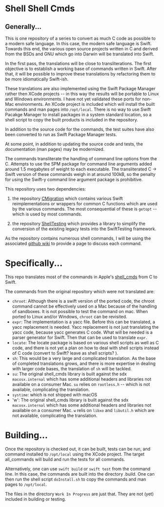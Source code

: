 
# Shell Shell Cmds

## Generally...
This is one repository of a series to convert as much C code as possible to a modern safe language.  In this case, the modern safe language is Swift.
Towards this end, the various open source projects written in C and derived from the BSDs and GNU which go into Darwin will be translated into Swift.

In the first pass, the translations will be close to transliterations.  The first objective is to establish a working base of commands written in Swift.  After that, it will
be possible to improve these translations by refactoring them to be more idiomatically Swift-ish.

These translations are also implemented using the Swift Package Manager rather then XCode projects -- in this way the results will be portable to Linux and Windows environments.
I have not yet validated these ports for non-Mac environments.
An XCode project is included which will install the built commands and man pages into `/opt/local`.  There is no way to use Swift Pacakge Manager to install packages in a system standard location, so a shell script to copy the built products is included in the repository.

In addition to the source code for the commands, the test suites have also been converted to run as Swift Package Manager tests.

At some point, in addition to updating the source code and tests, the documentation (man pages) may be modernized.

The commands transliterate the handling of command line options from the C.  Attempts to use the SPM package for command line arguments added around 1.5 megabytes of weight to each executable.
The transliterated C -> Swift version of these commands weigh in at around 100kB, so the penalty for using the Swift-y command line argument package is prohibitive.

This repository uses two dependencies:

  1) the repository [CMigration](https://github.com/r0ml/CMigration.git) which contains various Swift reimplementations or wrappers for common
  C functions which are used by the various commands.  The most consequential of these is `getopt` -- which is used by most commands.
  
  2) the repository [ShellTesting](https://github.com/r0ml/ShellTesting.git) which provides a library to simplify the conversion of the existing
  legacy tests into the SwiftTesting framework.
  
As the repository contains numerous shell commands, I will be using the associated [github wiki](https://github.com/r0ml/swift_shell_cmds/wiki)
 to provide a page to discuss each command.

# Specifically...

This repo translates most of the commands in Apple's [shell_cmds](https://github.com/apple-oss-distributions/shell_cmds.git) from C to Swift.

The commands from the original repository which were not translated are:

- `chroot`: Although there is a swift version of the ported code, the chroot command cannot be effectively used on a Mac because of the
    handling of sandboxes.  It is not possible to test the command on mac.  When ported to Linux and/or Windows, `chroot` can be 
    revisited.
- `expr`: The implementation is a yacc file.  Before this can be translated, a yacc replacement is needed.  Yacc replacement is not just translating the yacc code, because yacc generates C code.   What will be needed is a parser generator for Swift.  Then that can be used to translate `expr`.
- `locate`: The locate package is based on various shell scripts as well as C code, and there is not yet a plan on how to deal with shell scripts instead of C code (convert to Swift?  leave as shell scripts? ). 
- `sh`: This would be a very large and complicated translation.  As the base of completed translations grows, and there is more expertise in dealing with larger code bases, the translation of `sh` will be tackled.
- `su`: The original shell\_cmds library is built against the sdx `macosx.internal` which has some additional headers and libraries not available on a consumer Mac.  `su` relies on `rootless.h` -- which is not available, complicating the translation.
- `systime`: which is not shipped with macOS
- 'w': The original shell\_cmds library is built against the sdx `macosx.internal` which has some additional headers and libraries not available on a consumer Mac.  `w` relis on `libxo` and `libutil.h` which are not available, complicating the translation.

# Building...
Once the repository is checked out, it can be built, tests can be run, and command installed to `/opt/local` using the XCode project.  The target all_commands will build and run the tests for all commands.

Alternatively, one can use   `swift build` or `swift test` from the command line.  In this case, the commands are built into the directory .build.  One can then run the shell script `doInstall.sh` to copy the commands and man pages to `/opt/local`.

The files in the directory `Work In Progress` are just that.  They are not (yet) included in building or testing.  
